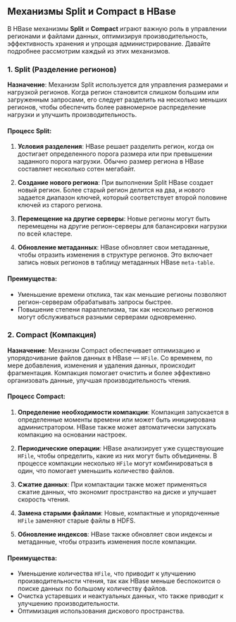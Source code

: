 ## Механизмы Split и Compact в HBase

В HBase механизмы **Split** и **Compact** играют важную роль в управлении регионами и файлами данных, оптимизируя производительность, эффективность хранения и упрощая администрирование. Давайте подробнее рассмотрим каждый из этих механизмов.

### 1. Split (Разделение регионов)

**Назначение**: Механизм Split используется для управления размерами и нагрузкой регионов. Когда регион становится слишком большим или загруженным запросами, его следует разделить на несколько меньших регионов, чтобы обеспечить более равномерное распределение нагрузки и улучшить производительность.

#### Процесс Split:
1. **Условия разделения**: HBase решает разделить регион, когда он достигает определенного порога размера или при превышении заданного порога нагрузки. Обычно размер региона в HBase составляет несколько сотен мегабайт.

2. **Создание нового региона**: При выполнении Split HBase создает новый регион. Более старый регион делится на два, и нового задается диапазон ключей, который соответствует второй половине ключей из старого региона.

3. **Перемещение на другие серверы**: Новые регионы могут быть перемещены на другие регион-серверы для балансировки нагрузки по всей кластере.

4. **Обновление метаданных**: HBase обновляет свои метаданные, чтобы отразить изменения в структуре регионов. Это включает запись новых регионов в таблицу метаданных HBase `meta-table`.

#### Преимущества:
- Уменьшение времени отклика, так как меньшие регионы позволяют регион-серверам обрабатывать запросы быстрее.
- Повышение степени параллелизма, так как несколько регионов могут обслуживаться разными серверами одновременно.

### 2. Compact (Компакция)

**Назначение**: Механизм Compact обеспечивает оптимизацию и упорядочивание файлов данных в HBase — `HFile`. Со временем, по мере добавления, изменения и удаления данных, происходит фрагментация. Компакция помогает очистить и более эффективно организовать данные, улучшая производительность чтения.

#### Процесс Compact:
1. **Определение необходимости компакции**: Компакция запускается в определенные моменты времени или может быть инициирована администратором. HBase также может автоматически запускать компакцию на основании настроек.

2. **Периодические операции**: HBase анализирует уже существующие `HFile`, чтобы определить, какие из них могут быть объединены. В процессе компакции несколько `HFile` могут комбинироваться в один, что помогает уменьшить количество файлов.

3. **Сжатие данных**: При компактации также может применяться сжатие данных, что экономит пространство на диске и улучшает скорость чтения.

4. **Замена старыми файлами**: Новые, компактные и упорядоченные `HFile` заменяют старые файлы в HDFS.

5. **Обновление индексов**: HBase также обновляет свои индексы и метаданные, чтобы отразить изменения после компакции.

#### Преимущества:
- Уменьшение количества `HFile`, что приводит к улучшению производительности чтения, так как HBase меньше беспокоится о поиске данных по большому количеству файлов.
- Очистка устаревших и неактуальных данных, что также приводит к улучшению производительности.
- Оптимизация использования дискового пространства.